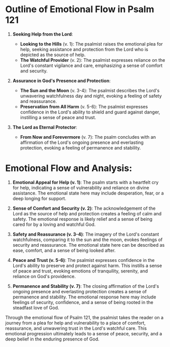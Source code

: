 # Outline of Emotional Flow in Psalm 121

1. **Seeking Help from the Lord**:
   - **Looking to the Hills** (v. 1): The psalmist raises the emotional plea for help, seeking assistance and protection from the Lord who is depicted as the source of help.
   - **The Watchful Provider** (v. 2): The psalmist expresses reliance on the Lord's constant vigilance and care, emphasizing a sense of comfort and security.

2. **Assurance in God's Presence and Protection**:
   - **The Sun and the Moon** (v. 3-4): The psalmist describes the Lord's unwavering watchfulness day and night, evoking a feeling of safety and reassurance.
   - **Preservation from All Harm** (v. 5-6): The psalmist expresses confidence in the Lord's ability to shield and guard against danger, instilling a sense of peace and trust.

3. **The Lord as Eternal Protector**:
   - **From Now and Forevermore** (v. 7): The psalm concludes with an affirmation of the Lord's ongoing presence and everlasting protection, evoking a feeling of permanence and stability.

# Emotional Flow and Analysis:

1. **Emotional Appeal for Help (v. 1)**: The psalm starts with a heartfelt cry for help, indicating a sense of vulnerability and reliance on divine assistance. The emotional state here may include desperation, fear, or a deep longing for support.

2. **Sense of Comfort and Security (v. 2)**: The acknowledgement of the Lord as the source of help and protection creates a feeling of calm and safety. The emotional response is likely relief and a sense of being cared for by a loving and watchful God.

3. **Safety and Reassurance (v. 3-4)**: The imagery of the Lord's constant watchfulness, comparing it to the sun and the moon, evokes feelings of security and reassurance. The emotional state here can be described as ease, comfort, and a sense of being looked after.

4. **Peace and Trust (v. 5-6)**: The psalmist expresses confidence in the Lord's ability to preserve and protect against harm. This instills a sense of peace and trust, evoking emotions of tranquility, serenity, and reliance on God's providence.

5. **Permanence and Stability (v. 7)**: The closing affirmation of the Lord's ongoing presence and everlasting protection creates a sense of permanence and stability. The emotional response here may include feelings of security, confidence, and a sense of being rooted in the steadfast love of God.

Through the emotional flow of Psalm 121, the psalmist takes the reader on a journey from a plea for help and vulnerability to a place of comfort, reassurance, and unwavering trust in the Lord's watchful care. This emotional progression ultimately leads to a sense of peace, security, and a deep belief in the enduring presence of God.